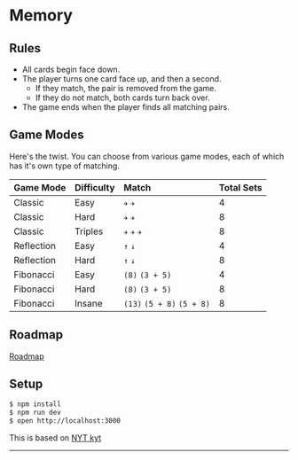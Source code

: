# Memory




## Rules

* All cards begin face down.
* The player turns one card face up, and then a second.
  * If they match, the pair is removed from the game.
  * If they do not match, both cards turn back over.
* The game ends when the player finds all matching pairs.

## Game Modes

Here's the twist. You can choose from various game modes, each of which has it's own type of matching.

| Game Mode | Difficulty | Match | Total Sets |
| :-------- | :--------- | :----------- | :--------- |
| Classic | Easy | `✈` `✈` | 4 |
| Classic | Hard | `✈` `✈` | 8 |
| Classic | Triples | `✈` `✈` `✈` | 8 |
| Reflection | Easy | `↑` `↓` | 4 |
| Reflection | Hard | `↑` `↓` | 8 |
| Fibonacci | Easy | `(8)` `(3 + 5)` | 4 |
| Fibonacci | Hard | `(8)` `(3 + 5)` | 8 |
| Fibonacci | Insane | `(13)` `(5 + 8)` `(5 + 8)` | 8 |

## Roadmap

[Roadmap](https://github.com/skiano/memory/issues/2)

## Setup

```bash
$ npm install
$ npm run dev
$ open http://localhost:3000
```
This is based on [NYT kyt](https://github.com/NYTimes/kyt)

---
